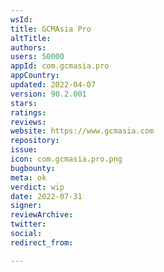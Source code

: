 ```yaml
---
wsId: 
title: GCMAsia Pro
altTitle: 
authors: 
users: 50000
appId: com.gcmasia.pro
appCountry: 
updated: 2022-04-07
version: 90.2.001
stars: 
ratings: 
reviews: 
website: https://www.gcmasia.com
repository: 
issue: 
icon: com.gcmasia.pro.png
bugbounty: 
meta: ok
verdict: wip
date: 2022-07-31
signer: 
reviewArchive: 
twitter: 
social: 
redirect_from: 

---
```


